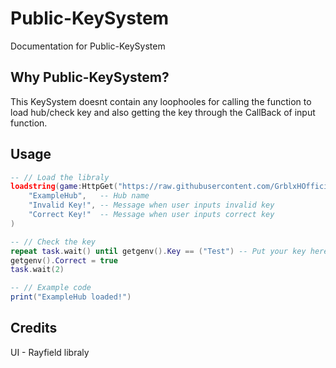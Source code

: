 # Public-KeySystem
Documentation for Public-KeySystem

## Why Public-KeySystem?
This KeySystem doesnt contain any loophooles for calling the function to load hub/check key and also getting the key through the CallBack of input function.

## Usage
```lua
-- // Load the libraly
loadstring(game:HttpGet("https://raw.githubusercontent.com/GrblxHOfficial/Public-KeySystem/main/Source.lua"))(
    "ExampleHub",   -- Hub name
    "Invalid Key!", -- Message when user inputs invalid key
    "Correct Key!"  -- Message when user inputs correct key
)

-- // Check the key
repeat task.wait() until getgenv().Key == ("Test") -- Put your key here
getgenv().Correct = true
task.wait(2)

-- // Example code
print("ExampleHub loaded!")

```

## Credits
UI - Rayfield libraly

